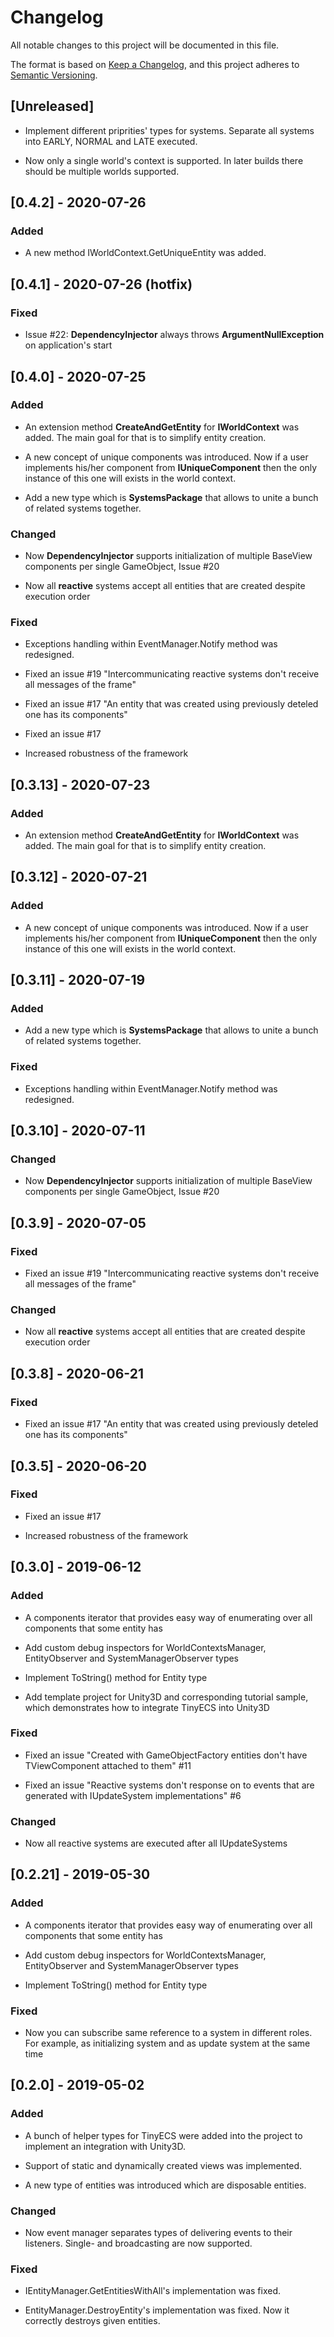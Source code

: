# Changelog

All notable changes to this project will be documented in this file.

The format is based on [Keep a Changelog](https://keepachangelog.com/en/1.0.0/),
and this project adheres to [Semantic Versioning](https://semver.org/spec/v2.0.0.html).

## [Unreleased]

- Implement different priprities' types for systems. Separate all systems into EARLY, NORMAL and LATE executed.

- Now only a single world's context is supported. In later builds there should be multiple worlds supported.

## [0.4.2] - 2020-07-26

### Added

- A new method IWorldContext.GetUniqueEntity was added.

## [0.4.1] - 2020-07-26 (hotfix)

### Fixed

- Issue #22: **DependencyInjector** always throws **ArgumentNullException** on application's start

## [0.4.0] - 2020-07-25

### Added

- An extension method **CreateAndGetEntity** for **IWorldContext** was added. The main goal for that is to simplify
entity creation.

- A new concept of unique components was introduced. Now if a user implements his/her component from **IUniqueComponent**
then the only instance of this one will exists in the world context.

- Add a new type which is **SystemsPackage** that allows to unite a bunch of related systems together.

### Changed

- Now **DependencyInjector** supports initialization of multiple BaseView components per single GameObject, Issue #20

- Now all **reactive** systems accept all entities that are created despite execution order

### Fixed

- Exceptions handling within EventManager.Notify method was redesigned.

- Fixed an issue #19 "Intercommunicating reactive systems don't receive all messages of the frame"

- Fixed an issue #17 "An entity that was created using previously deteled one has its components"

- Fixed an issue #17

- Increased robustness of the framework


## [0.3.13] - 2020-07-23

### Added

- An extension method **CreateAndGetEntity** for **IWorldContext** was added. The main goal for that is to simplify
entity creation.

## [0.3.12] - 2020-07-21

### Added

- A new concept of unique components was introduced. Now if a user implements his/her component from **IUniqueComponent**
then the only instance of this one will exists in the world context.

## [0.3.11] - 2020-07-19

### Added

- Add a new type which is **SystemsPackage** that allows to unite a bunch of related systems together.

### Fixed 

- Exceptions handling within EventManager.Notify method was redesigned.

## [0.3.10] - 2020-07-11

### Changed

- Now **DependencyInjector** supports initialization of multiple BaseView components per single GameObject, Issue #20

## [0.3.9] - 2020-07-05

### Fixed

- Fixed an issue #19 "Intercommunicating reactive systems don't receive all messages of the frame"

### Changed

- Now all **reactive** systems accept all entities that are created despite execution order

## [0.3.8] - 2020-06-21

### Fixed

- Fixed an issue #17 "An entity that was created using previously deteled one has its components"

## [0.3.5] - 2020-06-20

### Fixed

- Fixed an issue #17

- Increased robustness of the framework

## [0.3.0] - 2019-06-12

### Added

- A components iterator that provides easy way of enumerating over all components that some entity has

- Add custom debug inspectors for WorldContextsManager, EntityObserver and SystemManagerObserver types

- Implement ToString() method for Entity type

- Add template project for Unity3D and corresponding tutorial sample, which demonstrates how to integrate TinyECS into Unity3D

### Fixed

- Fixed an issue "Created with GameObjectFactory entities don't have TViewComponent attached to them" #11

- Fixed an issue "Reactive systems don't response on to events that are generated with IUpdateSystem implementations" #6

### Changed

- Now all reactive systems are executed after all IUpdateSystems

## [0.2.21] - 2019-05-30

### Added

- A components iterator that provides easy way of enumerating over all components that some entity has

- Add custom debug inspectors for WorldContextsManager, EntityObserver and SystemManagerObserver types

- Implement ToString() method for Entity type

### Fixed

- Now you can subscribe same reference to a system in different roles. For example, as initializing system and as update system at the same time

## [0.2.0] - 2019-05-02

### Added

- A bunch of helper types for TinyECS were added into the project to implement an integration with Unity3D.

- Support of static and dynamically created views was implemented.

- A new type of entities was introduced which are disposable entities.

### Changed

- Now event manager separates types of delivering events to their listeners. Single- and broadcasting are now supported.

### Fixed

- IEntityManager.GetEntitiesWithAll's implementation was fixed. 

- EntityManager.DestroyEntity's implementation was fixed. Now it correctly destroys given entities.